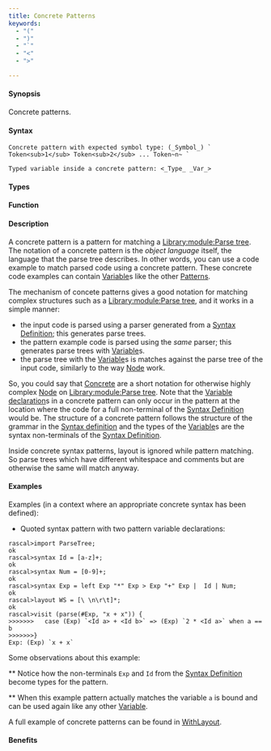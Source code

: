 ```yaml
---
title: Concrete Patterns
keywords:
  - "("
  - ")"
  - "`"
  - "<"
  - ">"

---
```


#### Synopsis

Concrete patterns.

#### Syntax

```rascal
Concrete pattern with expected symbol type: (_Symbol_) ` Token<sub>1</sub> Token<sub>2</sub> ... Token~n~ `
```
```rascal
Typed variable inside a concrete pattern: <_Type_ _Var_>
```

#### Types

#### Function

#### Description

A concrete pattern is a pattern for matching a [Library:module:Parse tree](/docs/Library/ParseTree). The notation of a concrete pattern is the *object language* itself, the language that the parse tree describes. 
In other words, you can use a code example to match parsed code using a concrete pattern. These concrete code examples can contain [Variable](/docs/Rascal/Patterns/Variable)s like the other [Patterns](/docs//Rascal/Patterns).

The mechanism of concete patterns gives a good notation for matching complex structures such as a [Library:module:Parse tree](/docs/Library/ParseTree), and it works in a simple manner:
   
   * the input code is parsed using a parser generated from a [Syntax Definition](/docs/Rascal/Declarations/SyntaxDefinition); this generates parse trees.
   * the pattern example code is parsed using the *same* parser; this generates parse trees with [Variable](/docs/Rascal/Patterns/Variable)s.
   * the parse tree with the [Variable](/docs/Rascal/Patterns/Variable)s is matches against the parse tree of the input code, similarly to the way [Node](/docs/Rascal/Patterns/Node) work.     
 
So, you could say that [Concrete](/docs/Rascal/Patterns/Concrete) are a short notation for otherwise highly complex [Node](/docs/Rascal/Patterns/Node) on [Library:module:Parse tree](/docs/Library/ParseTree).  Note that the [Variable declaration](/docs/Rascal/Patterns/VariableDeclaration)s in a concrete pattern can
only occur in the pattern at the location where the code for a full non-terminal of the [Syntax Definition](/docs/Rascal/Declarations/SyntaxDefinition) would be. The structure of a concrete pattern follows the structure of the 
grammar in the [Syntax definition](/docs/Rascal/Declarations/SyntaxDefinition) and the types of the [Variable](/docs/Rascal/Patterns/Variable)s are the syntax non-terminals of the [Syntax Definition](/docs/Rascal/Declarations/SyntaxDefinition).  

Inside concrete syntax patterns, layout is ignored while pattern matching. So parse trees which have different whitespace and comments but are otherwise the same will match anyway.

#### Examples

Examples (in a context where an appropriate concrete syntax has been defined):

*  Quoted syntax pattern with two pattern variable declarations:

```rascal-shell
rascal>import ParseTree;
ok
rascal>syntax Id = [a-z]+;
ok
rascal>syntax Num = [0-9]+;
ok
rascal>syntax Exp = left Exp "*" Exp > Exp "+" Exp |  Id | Num;
ok
rascal>layout WS = [\ \n\r\t]*;
ok
rascal>visit (parse(#Exp, "x + x")) {
>>>>>>>   case (Exp) `<Id a> + <Id b>` => (Exp) `2 * <Id a>` when a == b
>>>>>>>}
Exp: (Exp) `x + x`
```
Some observations about this example:

** Notice how the non-terminals `Exp` and `Id` from the [Syntax Definition](/docs/Rascal/Declarations/SyntaxDefinition) become types for the pattern.

** When this example pattern actually matches the variable `a` is bound and can be used again like any other [Variable](/docs/Rascal/Patterns/Variable). 


A full example of concrete patterns can be found in [WithLayout](/docs/Recipes/Languages/Exp/Concrete/WithLayout).

#### Benefits


